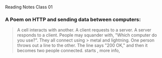Reading Notes Class 01
### **A Poem on HTTP and sending data between computers:**

> A cell interacts with another. A client requests to a 
> server. A server responds to a client. People may squander 
> with, "Which computer do you use?". They all connect using > metal and lightning. One person throws out a line to the 
> other. The line says "200 OK," and then it becomes two 
> people connected. <link> starts , more info, <script> then > some more. 0000000's and 111111111's. 

### **Ever wonder how HTML, CSS, and JS files are "*parsed" in the browser?(In what order does your computer read the site you are on)**
  
> The browser goes into HTML first going through the <link> to external CSS stylesheets and any <script>
> As the website parses the HTML, it sends back requests to the server for CSS files it has found from the <link> elements. So like a flubber, the ball bounces from one spot to the other and throws back signals to the other flubber what it is doing. Then, JavaScript files were found from <script> elements, which parsed the CSS and JavaScript.
>Sophia, what does that mean? It means that the computer has a certain way of showing you information, like a connects the dots; if you skip around, you will not guess what the image is.

### **How can you find images to add to a Website?**

> Our class recommends to find an image, go to [google images](https://www.google.com/imghp?gws_rd=ssl). Many photos are copyrighted, so > we recommend clicking on the Tools button and then the resulting Usage rights option that appears below. You should choose the option > Creative Commons licenses. It is good practice to shout out where you got your photos. Images in web 2.0 is a very murky area, so 
> please reach out to me so we can chat more on this.

### **Things I want to know more about:**

> I would like to see someone show me these questions being shown in real life. 
> I also want to try more with HTML because I still feel rusty in it. 
1. [Class 01](https://github.com/SophiaG20/Reading-Notes201/blob/3167d342ec425625919c241c80682b9ca656fe20/Class01.md)
2. [Class 02](https://github.com/SophiaG20/Reading-Notes201/blob/4f2b38e40712a10bf127557c367427e50de11b60/Class02.md)
3. [Class 03]()
4. [Class 04]()
5. [Class 05]()
6. [Class 06]()
7. [Class 07]()
8. [Class 08]()
9. [Class 09]()
10. [Class 10]()
11. [Class 11]()
12. [Class 12]()
13. [Class 13]()
14. [Class 14]()
15. [Class 15]()
